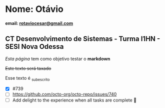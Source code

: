 # Nome: Otávio

#### email: rotaviocesar@gmail.com

## CT Desenvolvimento de Sistemas - Turma I1HN - SESI Nova Odessa

*Esta página* tem como objetivo testar o **markdown**

~~Este texto será taxado~~

Esse texto é <sub>subescrito</sub>

- [x] #739
- [ ] https://github.com/octo-org/octo-repo/issues/740
- [ ] Add delight to the experience when all tasks are complete :tada:
